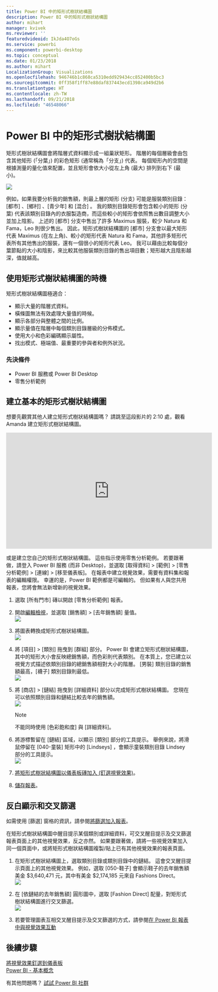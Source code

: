 ```yaml
---
title: Power BI 中的矩形式樹狀結構圖
description: Power BI 中的矩形式樹狀結構圖
author: mihart
manager: kvivek
ms.reviewer: ''
featuredvideoid: IkJda4O7oGs
ms.service: powerbi
ms.component: powerbi-desktop
ms.topic: conceptual
ms.date: 01/23/2018
ms.author: mihart
LocalizationGroup: Visualizations
ms.openlocfilehash: 946746b1c868ca5310edd929434cc852400b5bc3
ms.sourcegitcommit: 0ff358f1ff87e88daf837443ecd1398ca949d2b6
ms.translationtype: HT
ms.contentlocale: zh-TW
ms.lasthandoff: 09/21/2018
ms.locfileid: "46548066"
---
```

# <a name="treemaps-in-power-bi"></a>Power BI 中的矩形式樹狀結構圖
矩形式樹狀結構圖會將階層式資料顯示成一組巢狀矩形。  階層的每個層級會由包含其他矩形 (「分葉」) 的彩色矩形 (通常稱為「分支」) 代表。  每個矩形內的空間是根據測量的量化值來配置，並且矩形會依大小從左上角 (最大) 排列到右下 (最小)。

![](media/power-bi-visualization-treemaps/pbi-nancy_viz_treemap.png)

例如，如果我要分析我的銷售額，則最上層的矩形 (分支) 可能是服裝類別目錄：[都市] 、[鄉村] 、[青少年] 和 [混合] 。  我的類別目錄矩形會包含較小的矩形 (分葉) 代表該類別目錄內的衣服製造商，而這些較小的矩形會依照售出數目調整大小並加上陰影。  上述的 [都市]  分支中售出了許多 Maximus 服裝，較少 Natura 和 Fama，Leo 則很少售出。  因此，矩形式樹狀結構圖的 [都市] 分支會以最大矩形代表 Maximus (在左上角)、較小的矩形代表 Natura 和 Fama，其他許多矩形代表所有其他售出的服裝，還有一個很小的矩形代表 Leo。  我可以藉由比較每個分葉節點的大小和陰影，來比較其他服裝類別目錄的售出項目數；矩形越大且陰影越深，值就越高。

## <a name="when-to-use-a-treemap"></a>使用矩形式樹狀結構圖的時機
矩形式樹狀結構圖極適合：

* 顯示大量的階層式資料。
* 橫條圖無法有效處理大量值的時候。
* 顯示各部分與整體之間的比例。
* 顯示量值在階層中每個類別目錄層級的分佈模式。
* 使用大小和色彩編碼顯示屬性。
* 找出模式、極端值、最重要的參與者和例外狀況。

### <a name="prerequisites"></a>先決條件
 - Power BI 服務或 Power BI Desktop
 - 零售分析範例

## <a name="create-a-basic-treemap"></a>建立基本的矩形式樹狀結構圖
想要先觀賞其他人建立矩形式樹狀結構圖嗎？  請跳至這段影片的 2:10 處，觀看 Amanda 建立矩形式樹狀結構圖。

<iframe width="560" height="315" src="https://www.youtube.com/embed/IkJda4O7oGs" frameborder="0" allowfullscreen></iframe>

或是建立您自己的矩形式樹狀結構圖。 這些指示使用零售分析範例。 若要跟著做，請登入 Power BI 服務 (而非 Desktop)，並選取 [取得資料] \> [範例] \> [零售分析範例] \> [連線] \> [移至儀表板]。 在報表中建立視覺效果，需要有資料集和報表的編輯權限。 幸運的是，Power BI 範例都是可編輯的。 但如果有人與您共用報表，您將會無法新增新的視覺效果。

1. 選取 [所有門市] 磚以開啟 [零售分析範例] 報表。    
2. 開啟[編輯檢視](../service-interact-with-a-report-in-editing-view.md)，並選取 [銷售額] > [去年銷售額] 量值。   
   ![](media/power-bi-visualization-treemaps/treemapfirstvalue_new.png)   
3. 將圖表轉換成矩形式樹狀結構圖。  
   ![](media/power-bi-visualization-treemaps/treemapconvertto_new.png)   
4. 將 [項目] > [類別] 拖曳到 [群組] 部分。 Power BI 會建立矩形式樹狀結構圖，其中的矩形大小會反映總銷售額，而色彩則代表類別。  在本質上，您已建立以視覺方式描述依類別目錄的總銷售額相對大小的階層。  [男裝]  類別目錄的銷售額最高，[襪子]  類別目錄則最低。   
   ![](media/power-bi-visualization-treemaps/treemapcomplete_new.png)   
5. 將 [商店] > [鏈結] 拖曳到 [詳細資料] 部分以完成矩形式樹狀結構圖。 您現在可以依照類別目錄和鏈結比較去年的銷售額。   
   ![](media/power-bi-visualization-treemaps/treemap_addgroup_new.png)
   
   > [!NOTE]
   > 不能同時使用 [色彩飽和度] 與 [詳細資料]。
   > 
   > 
5. 將游標暫留在 [鏈結]  區域，以顯示 [類別] 部分的工具提示。  舉例來說，將滑鼠停留在 [040-童裝]  矩形中的 [Lindseys]  ，會顯示童裝類別目錄 Lindsey 部分的工具提示。  
   ![](media/power-bi-visualization-treemaps/treemaphoverdetail_new.png)
6. [將矩形式樹狀結構圖以儀表板磚加入 (釘選視覺效果)](../consumer/end-user-tiles.md)。 
7. [儲存報表](../service-report-save.md)。

## <a name="highlighting-and-cross-filtering"></a>反白顯示和交叉篩選
如需使用 [篩選] 窗格的資訊，請參閱[將篩選加入報表](../power-bi-report-add-filter.md)。

在矩形式樹狀結構圖中醒目提示某個類別或詳細資料，可交叉醒目提示及交叉篩選報表頁面上的其他視覺效果，反之亦然。 如果要跟著做，請將一些視覺效果加入同一個頁面中，或將矩形式樹狀結構圖複製/貼上已有其他視覺效果的報表頁面。

1. 在矩形式樹狀結構圖上，選取類別目錄或類別目錄中的鏈結。  這會交叉醒目提示頁面上的其他視覺效果。 例如，選取 [050-鞋子] 會顯示鞋子的去年銷售額美金 $3,640,471 元，其中有美金 $2,174,185 元來自 Fashions Direct。  
   ![](media/power-bi-visualization-treemaps/treemaphiliting.png)

2. 在 [依鏈結的去年銷售額] 圓形圖中，選取 [Fashion Direct] 配量，對矩形式樹狀結構圖進行交叉篩選。  
   ![](media/power-bi-visualization-treemaps/treemapnoowl.gif)    

3. 若要管理圖表互相交叉醒目提示及交叉篩選的方式，請參閱[在 Power BI 報表中與視覺效果互動](../consumer/end-user-interactions.md)

## <a name="next-steps"></a>後續步驟
[將視覺效果釘選到儀表板](../service-dashboard-pin-tile-from-report.md)  
[Power BI - 基本概念](../consumer/end-user-basic-concepts.md)  

有其他問題嗎？ [試試 Power BI 社群](http://community.powerbi.com/)  

